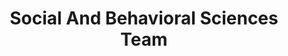 ---
# This topic lives at
# https://digital.gov/topics/social-and-behavioral-sciences-team

slug: "social-and-behavioral-sciences-team"

# Topic Title
title: "Social And Behavioral Sciences Team"

# description — keep it short and clear
summary: ""


# Weight
weight: 1

# For more information on managing topics,
# see https://github.com/GSA/digitalgov.gov/wiki
---